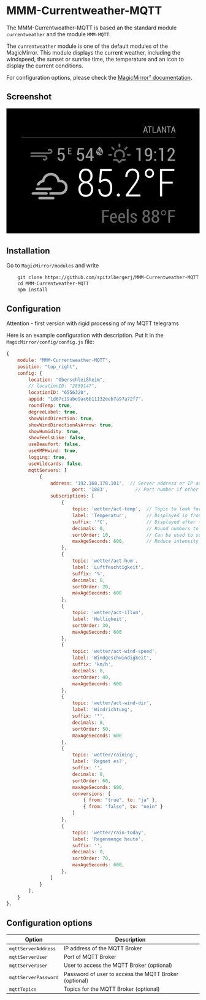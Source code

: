 # MMM-Currentweather-MQTT

The MMM-Currentweather-MQTT is based an the standard module `currentweather` and the module `MMM-MQTT`.

The `currentweather` module is one of the default modules of the MagicMirror.
This module displays the current weather, including the windspeed, the sunset or sunrise time, the temperature and an icon to display the current conditions.

For configuration options, please check the [MagicMirror² documentation](https://docs.magicmirror.builders/modules/currentweather.html).
## Screenshot

![Screenshot](weather_screenshot.png)

## Installation

Go to `MagicMirror/modules` and write

```
    git clone https://github.com/spitzlbergerj/MMM-Currentweather-MQTT
    cd MMM-Currentweather-MQTT
    npm install
```



## Configuration

Attention - first version with rigid processing of my MQTT telegrams

Here is an example configuration with description. Put it in the `MagicMirror/config/config.js` file:

```javascript
{
	module: "MMM-Currentweather-MQTT",
	position: "top_right",
	config: {
		location: "Oberschleißheim",
		// locationID: "2859147",
		locationID: "6556320",
		appid: "1d67c19abe9ac6b11132eeb7a97a72f7",
		roundTemp: true,
		degreeLabel: true,
		showWindDirection: true,
		showWindDirectionAsArrow: true,
		showHumidity: true,
		showFeelsLike: false,
		useBeaufort: false,
		useKMPHwind: true,
        logging: true,
        useWildcards: false,
        mqttServers: [
            {
                address: '192.168.178.101',  // Server address or IP address
		 		        port: '1883',          // Port number if other than default
				subscriptions: [
					{
						topic: 'wetter/act-temp',  // Topic to look for
						label: 'Temperatur',       // Displayed in front of value
						suffix: '°C',              // Displayed after the value
						decimals: 0,               // Round numbers to this number of decimals
						sortOrder: 10,             // Can be used to sort entries in the same table
						maxAgeSeconds: 600,        // Reduce intensity if value is older
					},
					{
						topic: 'wetter/act-hum',
						label: 'Luftfeuchtigkeit',
						suffix: '%',
						decimals: 0,
						sortOrder: 20,
						maxAgeSeconds: 600
					},
					{
						topic: 'wetter/act-illum',
						label: 'Helligkeit',
						sortOrder: 30,
						maxAgeSeconds: 600
					},
					{
						topic: 'wetter/act-wind-speed',
						label: 'Windgeschwindigkeit',
						suffix: 'km/h',
						decimals: 0,
						sortOrder: 40,
						maxAgeSeconds: 600
					},
					{
						topic: 'wetter/act-wind-dir',
						label: 'Windrichtung',
						suffix: '°',
						decimals: 0,
						sortOrder: 50,
						maxAgeSeconds: 600
					},
					{
						topic: 'wetter/raining',
						label: 'Regnet es?',
						suffix: '',
						decimals: 0,
						sortOrder: 60,
						maxAgeSeconds: 600,
						conversions: [
							{ from: "true", to: "ja" },
							{ from: "false", to: "nein" }
						]
					},
					{
						topic: 'wetter/rain-today',
						label: 'Regenmenge heute',
						suffix: '',
						decimals: 0,
						sortOrder: 70,
						maxAgeSeconds: 600,
					},
				]
			}
        ],
	}
},
```

## Configuration options

<table width="100%">
    <thead>
        <tr>
            <th>Option</th>
            <th width="100%">Description</th>
        </tr>
        <thead>
        <tbody>
            <tr>
                <td><code>mqttServerAddress</code></td>
                <td>IP address of the MQTT Broker
                </td>
            </tr>
            <tr>
                <td><code>mqttServerUser</code></td>
                <td>Port of MQTT Broker
                </td>
            </tr>
            <tr>
                <td><code>mqttServerUser</code></td>
                <td>User to access the MQTT Broker (optional)
                </td>
            </tr>
            <tr>
                <td><code>mqttServerPassword</code></td>
                <td>Password of user to access the MQTT Broker (optional)
                </td>
            </tr>
            <tr>
                <td><code>mqttTopics</code></td>
                <td>Topics for the MQTT Broker (optional)
            </tr>
        </tbody>
</table>
